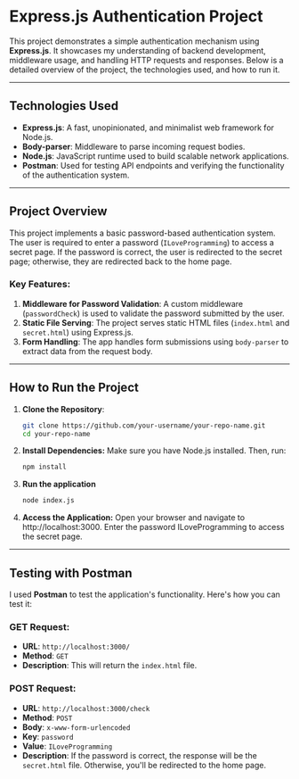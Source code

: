 # Express.js Authentication Project









This project demonstrates a simple authentication mechanism using **Express.js**. It showcases my understanding of backend development, middleware usage, and handling HTTP requests and responses. Below is a detailed overview of the project, the technologies used, and how to run it.

---

## Technologies Used

- **Express.js**: A fast, unopinionated, and minimalist web framework for Node.js.
- **Body-parser**: Middleware to parse incoming request bodies.
- **Node.js**: JavaScript runtime used to build scalable network applications.
- **Postman**: Used for testing API endpoints and verifying the functionality of the authentication system.

---

## Project Overview

This project implements a basic password-based authentication system. The user is required to enter a password (`ILoveProgramming`) to access a secret page. If the password is correct, the user is redirected to the secret page; otherwise, they are redirected back to the home page.

### Key Features:
1. **Middleware for Password Validation**: A custom middleware (`passwordCheck`) is used to validate the password submitted by the user.
2. **Static File Serving**: The project serves static HTML files (`index.html` and `secret.html`) using Express.js.
3. **Form Handling**: The app handles form submissions using `body-parser` to extract data from the request body.

---

## How to Run the Project

1. **Clone the Repository**:
   ```bash
   git clone https://github.com/your-username/your-repo-name.git
   cd your-repo-name
2. **Install Dependencies:**
    Make sure you have Node.js installed. Then, run:
    ```bash
    npm install
3. **Run the application**
   ```bash
   node index.js
4. **Access the Application:**
    Open your browser and navigate to http://localhost:3000. Enter the password ILoveProgramming to access the secret page.

---

## Testing with Postman

I used **Postman** to test the application's functionality. Here's how you can test it:

### GET Request:
- **URL**: `http://localhost:3000/`
- **Method**: `GET`
- **Description**: This will return the `index.html` file.

### POST Request:
- **URL**: `http://localhost:3000/check`
- **Method**: `POST`
- **Body**: `x-www-form-urlencoded`
- **Key**: `password`
- **Value**: `ILoveProgramming`
- **Description**: If the password is correct, the response will be the `secret.html` file. Otherwise, you'll be redirected to the home page.
